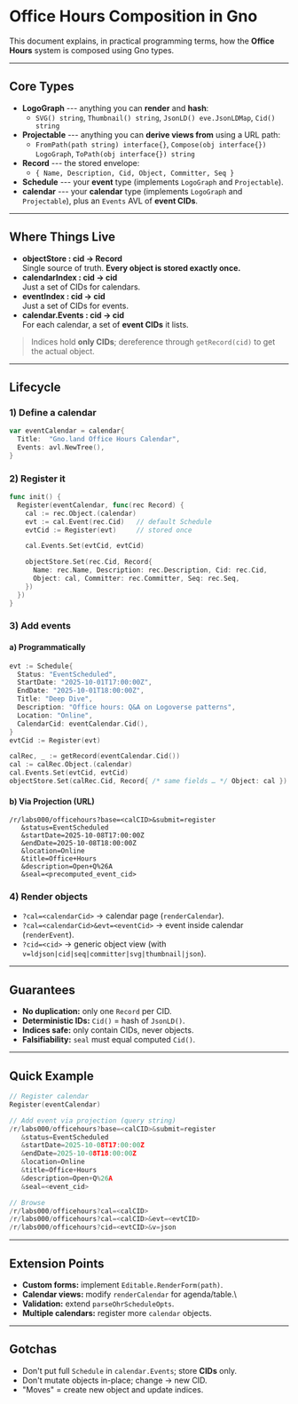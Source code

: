 # Office Hours Composition in Gno

This document explains, in practical programming terms, how the **Office
Hours** system is composed using Gno types.

------------------------------------------------------------------------

## Core Types

-   **LogoGraph** --- anything you can **render** and **hash**:
    -   `SVG() string`, `Thumbnail() string`, `JsonLD() eve.JsonLDMap`,
        `Cid() string`
-   **Projectable** --- anything you can **derive views from** using a
    URL path:
    -   `FromPath(path string) interface{}`,
        `Compose(obj interface{}) LogoGraph`,
        `ToPath(obj interface{}) string`
-   **Record** --- the stored envelope:
    -   `{ Name, Description, Cid, Object, Committer, Seq }`
-   **Schedule** --- your **event** type (implements `LogoGraph` and
    `Projectable`).
-   **calendar** --- your **calendar** type (implements `LogoGraph` and
    `Projectable`), plus an `Events` AVL of **event CIDs**.

------------------------------------------------------------------------

## Where Things Live

-   **objectStore : cid -\> Record**\
    Single source of truth. **Every object is stored exactly once.**
-   **calendarIndex : cid -\> cid**\
    Just a set of CIDs for calendars.
-   **eventIndex : cid -\> cid**\
    Just a set of CIDs for events.
-   **calendar.Events : cid -\> cid**\
    For each calendar, a set of **event CIDs** it lists.

> Indices hold **only CIDs**; dereference through `getRecord(cid)` to
> get the actual object.

------------------------------------------------------------------------

## Lifecycle

### 1) Define a calendar

``` go
var eventCalendar = calendar{
  Title:  "Gno.land Office Hours Calendar",
  Events: avl.NewTree(),
}
```

### 2) Register it

``` go
func init() {
  Register(eventCalendar, func(rec Record) {
    cal := rec.Object.(calendar)
    evt := cal.Event(rec.Cid)   // default Schedule
    evtCid := Register(evt)     // stored once

    cal.Events.Set(evtCid, evtCid)

    objectStore.Set(rec.Cid, Record{
      Name: rec.Name, Description: rec.Description, Cid: rec.Cid,
      Object: cal, Committer: rec.Committer, Seq: rec.Seq,
    })
  })
}
```

### 3) Add events

#### a) Programmatically

``` go
evt := Schedule{
  Status: "EventScheduled",
  StartDate: "2025-10-01T17:00:00Z",
  EndDate: "2025-10-01T18:00:00Z",
  Title: "Deep Dive",
  Description: "Office hours: Q&A on Logoverse patterns",
  Location: "Online",
  CalendarCid: eventCalendar.Cid(),
}
evtCid := Register(evt)

calRec, _ := getRecord(eventCalendar.Cid())
cal := calRec.Object.(calendar)
cal.Events.Set(evtCid, evtCid)
objectStore.Set(calRec.Cid, Record{ /* same fields … */ Object: cal })
```

#### b) Via Projection (URL)

    /r/labs000/officehours?base=<calCID>&submit=register
       &status=EventScheduled
       &startDate=2025-10-08T17:00:00Z
       &endDate=2025-10-08T18:00:00Z
       &location=Online
       &title=Office+Hours
       &description=Open+Q%26A
       &seal=<precomputed_event_cid>

### 4) Render objects

-   `?cal=<calendarCid>` → calendar page (`renderCalendar`).
-   `?cal=<calendarCid>&evt=<eventCid>` → event inside calendar
    (`renderEvent`).
-   `?cid=<cid>` → generic object view (with
    `v=ldjson|cid|seq|committer|svg|thumbnail|json`).

------------------------------------------------------------------------

## Guarantees

-   **No duplication:** only one `Record` per CID.
-   **Deterministic IDs:** `Cid()` = hash of `JsonLD()`.
-   **Indices safe:** only contain CIDs, never objects.
-   **Falsifiability:** `seal` must equal computed `Cid()`.

------------------------------------------------------------------------

## Quick Example

``` go
// Register calendar
Register(eventCalendar)

// Add event via projection (query string)
/r/labs000/officehours?base=<calCID>&submit=register
   &status=EventScheduled
   &startDate=2025-10-08T17:00:00Z
   &endDate=2025-10-08T18:00:00Z
   &location=Online
   &title=Office+Hours
   &description=Open+Q%26A
   &seal=<event_cid>

// Browse
/r/labs000/officehours?cal=<calCID>
/r/labs000/officehours?cal=<calCID>&evt=<evtCID>
/r/labs000/officehours?cid=<evtCID>&v=json
```

------------------------------------------------------------------------

## Extension Points

-   **Custom forms:** implement `Editable.RenderForm(path)`.
-   **Calendar views:** modify `renderCalendar` for agenda/table.\
-   **Validation:** extend `parseOhrScheduleOpts`.
-   **Multiple calendars:** register more `calendar` objects.

------------------------------------------------------------------------

## Gotchas

-   Don't put full `Schedule` in `calendar.Events`; store **CIDs** only.
-   Don't mutate objects in-place; change → new CID.
-   "Moves" = create new object and update indices.

